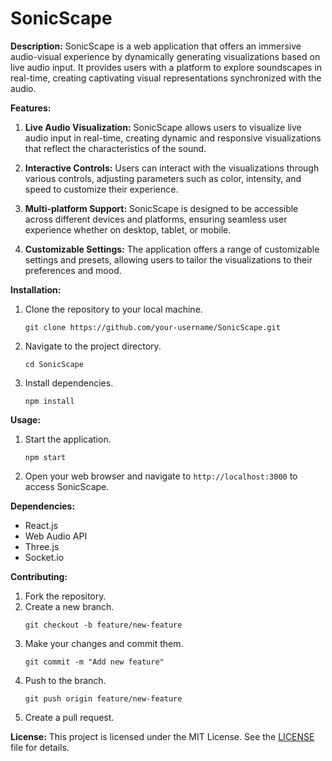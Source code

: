 # SonicScape

**Description:**
SonicScape is a web application that offers an immersive audio-visual experience by dynamically generating visualizations based on live audio input. It provides users with a platform to explore soundscapes in real-time, creating captivating visual representations synchronized with the audio.

**Features:**
1. **Live Audio Visualization:** SonicScape allows users to visualize live audio input in real-time, creating dynamic and responsive visualizations that reflect the characteristics of the sound.
   
2. **Interactive Controls:** Users can interact with the visualizations through various controls, adjusting parameters such as color, intensity, and speed to customize their experience.

3. **Multi-platform Support:** SonicScape is designed to be accessible across different devices and platforms, ensuring seamless user experience whether on desktop, tablet, or mobile.

4. **Customizable Settings:** The application offers a range of customizable settings and presets, allowing users to tailor the visualizations to their preferences and mood.

**Installation:**
1. Clone the repository to your local machine.
   ```
   git clone https://github.com/your-username/SonicScape.git
   ```
2. Navigate to the project directory.
   ```
   cd SonicScape
   ```
3. Install dependencies.
   ```
   npm install
   ```

**Usage:**
1. Start the application.
   ```
   npm start
   ```
2. Open your web browser and navigate to `http://localhost:3000` to access SonicScape.

**Dependencies:**
- React.js
- Web Audio API
- Three.js
- Socket.io

**Contributing:**
1. Fork the repository.
2. Create a new branch.
   ```
   git checkout -b feature/new-feature
   ```
3. Make your changes and commit them.
   ```
   git commit -m "Add new feature"
   ```
4. Push to the branch.
   ```
   git push origin feature/new-feature
   ```
5. Create a pull request.

**License:**
This project is licensed under the MIT License. See the [LICENSE](LICENSE) file for details.
